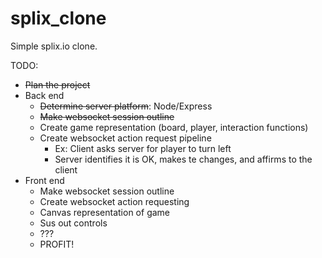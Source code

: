 # splix_clone
Simple splix.io clone.

TODO:
- ~~Plan the project~~
- Back end
  - ~~Determine server platform~~: Node/Express
  - ~~Make websocket session outline~~
  - Create game representation (board, player, interaction functions)
  - Create websocket action request pipeline
    - Ex: Client asks server for player to turn left
    - Server identifies it is OK, makes te changes, and affirms to the client
- Front end
  - Make websocket session outline
  - Create websocket action requesting
  - Canvas representation of game
  - Sus out controls
  - ???
  - PROFIT!
